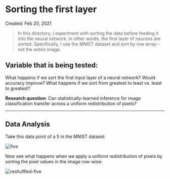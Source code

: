 # Sorting the first layer 
Created: Feb 20, 2021
> In this directory, I experiment with sorting the data before feeding it into the neural network. In other words, the first layer of neurons are sorted. Specifically, I use the MNIST dataset and sort by row array--not the entire image.
> 



## Variable that is being tested:

What happens if we sort the first input layer of a neural network? Would accuracy improve? What happens if we sort from greatest to least vs. least to greatest? 

**Research question**: Can statistically-learned inference for image classification transfer across a uniform redistribution of pixels?  

---

## Data Analysis

Take this data point of a 5 in the MNIST dataset: 

![five](https://user-images.githubusercontent.com/57341225/114344718-53b36a00-9b2e-11eb-9cde-b9a3a3343201.png)

Now see what happens when we apply a uniform redistribution of pixels by sorting the pixel values in the image row-wise: 

![reshuffled-five](https://user-images.githubusercontent.com/57341225/114344805-7e052780-9b2e-11eb-909b-5c084ebe77a4.png)

